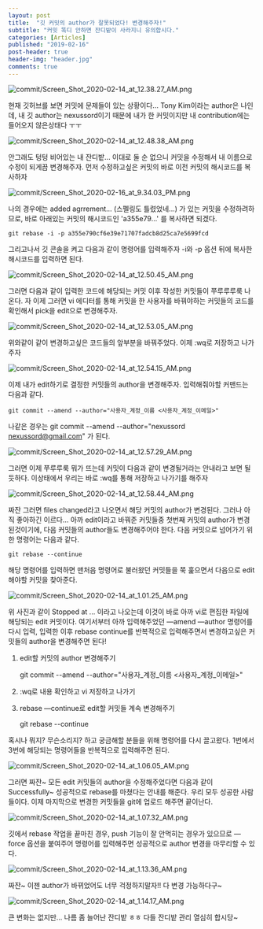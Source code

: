 ```yaml
---
layout: post
title:  "깃 커밋의 author가 잘못되었다! 변경해주자!"
subtitle: "커밋 똑디 안하면 잔디밭이 사라지니 유의합시다."
categories: [Articles]
published: "2019-02-16"
post-header: true
header-img: "header.jpg"
comments: true
---
```


![commit/Screen_Shot_2020-02-14_at_12.38.27_AM.png](/img/2019-02-16/commit/Screen_Shot_2020-02-14_at_12.38.27_AM.png)

현재 깃허브를 보면 커밋에 문제들이 있는 상황이다... Tony Kim이라는 author은 나인데, 내 깃 author는 nexussord이기 때문에 내가 한 커밋이지만 내 contribution에는 들어오지 않은상태다 ㅜㅜ


![commit/Screen_Shot_2020-02-14_at_12.48.38_AM.png](/img/2019-02-16/commit/Screen_Shot_2020-02-14_at_12.48.38_AM.png)

안그래도 텅텅 비어있는 내 잔디밭... 이대로 둘 순 없으니 커밋을 수정해서 내 이름으로 수정이 되게끔 변경해주자. 먼저 수정하고싶은 커밋의 바로 이전 커밋의 해시코드를 복사하자


![commit/Screen_Shot_2020-02-16_at_9.34.03_PM.png](/img/2019-02-16/commit/Screen_Shot_2020-02-16_at_9.34.03_PM.png)

나의 경우에는 added agrrement... (스펠링도 틀렸었네...) 가 있는 커밋을 수정하려하므로, 바로 아래있는 커밋의 해시코드인 'a355e79...' 를 복사하면 되겠다.

    git rebase -i -p a355e790cf6e39e71707fadcb8d25ca7e5699fcd

그리고나서 깃 콘솔을 켜고 다음과 같이 명령어를 입력해주자 -i와 -p 옵션 뒤에 복사한 해시코드를 입력하면 된다.


![commit/Screen_Shot_2020-02-14_at_12.50.45_AM.png](/img/2019-02-16/commit/Screen_Shot_2020-02-14_at_12.50.45_AM.png)

그러면 다음과 같이 입력한 코드에 해당되는 커밋 이후 작성한 커밋들이 쭈루루루룩 나온다. 자 이제 그러면 vi 에디터를 통해 커밋을 한 사용자를 바꿔야하는 커밋들의 코드를 확인해서 pick을 edit으로 변경해주자.


![commit/Screen_Shot_2020-02-14_at_12.53.05_AM.png](/img/2019-02-16/commit/Screen_Shot_2020-02-14_at_12.53.05_AM.png)

위와같이 같이 변경하고싶은 코드들의 앞부분을 바꿔주었다. 이제 :wq로 저장하고 나가주자 


![commit/Screen_Shot_2020-02-14_at_12.54.15_AM.png](/img/2019-02-16/commit/Screen_Shot_2020-02-14_at_12.54.15_AM.png)

이제 내가 edit하기로 결정한 커밋들의 author을 변경해주자. 입력해줘야할 커맨드는 다음과 같다.

    git commit --amend --author="사용자_계정_이름 <사용자_계정_이메일>"

나같은 경우는 git commit --amend --author="nexussord [nexussord@gmail.com](mailto:nexussord@gmail.com)" 가 된다.


![commit/Screen_Shot_2020-02-14_at_12.57.29_AM.png](/img/2019-02-16/commit/Screen_Shot_2020-02-14_at_12.57.29_AM.png)

그러면 이제 쭈루루룩 뭐가 뜨는데 커밋이 다음과 같이 변경될거라는 안내라고 보면 될듯하다. 이상태에서 우리는 바로 :wq를 통해 저장하고 나가기를 해주자


![commit/Screen_Shot_2020-02-14_at_12.58.44_AM.png](/img/2019-02-16/commit/Screen_Shot_2020-02-14_at_12.58.44_AM.png)

짜잔 그러면 files changed라고 나오면서 해당 커밋의 author가 변경된다. 그러나 아직 좋아하긴 이르다... 아까 edit이라고 바꿔준 커밋들중 첫번째 커밋의 author가 변경된것이기에, 다음 커밋들의 author들도 변경해주어야 한다. 다음 커밋으로 넘어가기 위한 명령어는 다음과 같다.

    git rebase --continue

해당 명령어를 입력하면 맨처음 명령어로 불러왔던 커밋들을 쭉 훑으면서 다음으로 edit 해야할 커밋을 찾아준다.


![commit/Screen_Shot_2020-02-14_at_1.01.25_AM.png](/img/2019-02-16/commit/Screen_Shot_2020-02-14_at_1.01.25_AM.png)

위 사진과 같이 Stopped at ... 이라고 나오는데 이것이 바로 아까 vi로 편집한 파일에 해당되는 edit 커밋이다. 여기서부터 아까 입력해주었던 —amend —author 명령어를 다시 입력, 입력한 이후 rebase continue를 반복적으로 입력해주면서 변경하고싶은 커밋들의 author을 변경해주면 된다!


1. edit할 커밋의 author 변경해주기

    git commit --amend --author="사용자_계정_이름 <사용자_계정_이메일>"

2. :wq로 내용 확인하고 vi 저장하고 나가기

3. rebase —continue로 edit할 커밋들 계속 변경해주기

    git rebase --continue
    

혹시나 뭐지? 무슨소리지? 하고 궁금해할 분들을 위해 명령어를 다시 끌고왔다. 1번에서 3번에 해당되는 명령어들을 반복적으로 입력해주면 된다.


![commit/Screen_Shot_2020-02-14_at_1.06.05_AM.png](/img/2019-02-16/commit/Screen_Shot_2020-02-14_at_1.06.05_AM.png)

그러면 짜잔~ 모든 edit 커밋들의 author을 수정해주었다면 다음과 같이 Successfully~ 성공적으로 rebase를 마쳤다는 안내를 해준다. 우리 모두 성공한 사람들이다. 이제 마지막으로 변경한 커밋들을 git에 업로드 해주면 끝이난다.


![commit/Screen_Shot_2020-02-14_at_1.07.32_AM.png](/img/2019-02-16/commit/Screen_Shot_2020-02-14_at_1.07.32_AM.png)

깃에서 rebase 작업을 끝마친 경우, push 기능이 잘 안먹히는 경우가 있으므로 —force 옵션을 붙여주어 명령어를 입력해주면 성공적으로 author 변경을 마무리할 수 있다.


![commit/Screen_Shot_2020-02-14_at_1.13.36_AM.png](/img/2019-02-16/commit/Screen_Shot_2020-02-14_at_1.13.36_AM.png)


짜잔~ 이젠 author가 바뀌었어도 너무 걱정하지말자!! 다 변경 가능하다구~ 

![commit/Screen_Shot_2020-02-14_at_1.14.17_AM.png](/img/2019-02-16/commit/Screen_Shot_2020-02-14_at_1.14.17_AM.png)


큰 변화는 없지만... 나름 좀 늘어난 잔디밭 ㅎㅎ 다들 잔디밭 관리 열심히 합시당~

